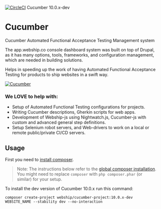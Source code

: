 [![CircleCI](https://circleci.com/gh/webship/cucumber/tree/10.0.x.svg?style=svg)](https://circleci.com/gh/webship/cucumber/tree/10.0.x) Cucumber 10.0.x-dev

# Cucumber
Cucumber Automated Functional Acceptance Testing Management system

The app.webship.co console dashboard system was built on top of Drupal, as it has many options, tools, frameworks, and configuration management, which are needed in building solutions.

Helps in speeding up the work of having Automated Functional Acceptance Testing for products to ship websites in a swift way.

[![Cucumber](https://www.drupal.org/files/project-images/drupal-cucumber.png)](https://www.drupal.org/project/cucumber)

### We LOVE to help with:
* Setup of Automated Functional Testing configurations for projects.
* Writing Cucumber descriptions, Gherkin scripts for web apps.
* Development of Webship-js using Nightwatch.js, Cucumber-js with custom and advanced general step definitions.
* Setup Selenium robot servers, and Web-drivers to work on a local or remote public/private CI/CD servers.

## Usage

First you need to [install composer](https://getcomposer.org/doc/00-intro.md#installation-linux-unix-osx).

> Note: The instructions below refer to the [global composer installation](https://getcomposer.org/doc/00-intro.md#globally).
You might need to replace `composer` with `php composer.phar` (or similar) 
for your setup.

To install the dev version of Cucumber 10.0.x run this command:
```
composer create-project webship/cucumber-project:10.0.x-dev WEBSITE_NAME --stability dev --no-interaction
```